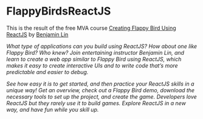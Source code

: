 # FlappyBirdsReactJS

 This is the result of the free MVA course [Creating Flappy Bird Using ReactJS](https://mva.microsoft.com/en-US/training-courses/creating-flappy-bird-using-reactjs-18124) by [Benjamin Lin](https://twitter.com/@benjlin)

*What type of applications can you build using ReactJS? How about one like Flappy Bird? Who knew? Join entertaining instructor Benjamin Lin, and learn to create a web app similar to Flappy Bird using ReactJS, which makes it easy to create interactive UIs and to write code that’s more predictable and easier to debug.*
 
 *See how easy it is to get started, and then practice your ReactJS skills in a unique way! Get an overview, check out a Flappy Bird demo, download the necessary tools to set up the project, and create the game. Developers love ReactJS but they rarely use it to build games. Explore ReactJS in a new way, and have fun while you skill up.*